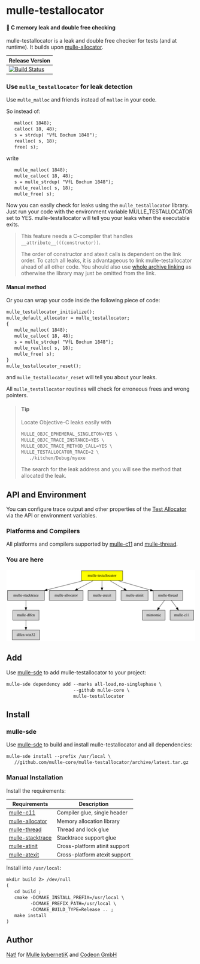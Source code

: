 # mulle-testallocator

#### 🔄 C memory leak and double free checking

mulle-testallocator is a leak and double free checker for tests
(and at runtime). It builds upon [mulle-allocator](//github.com/mulle-c/mulle-allocator).


| Release Version
|-----------------------------------
[![Build Status](https://github.com/mulle-core/mulle-testallocator/CI/badge.svg?branch=release)](//github.com/mulle-core/mulle-testallocator) | ![Mulle kybernetiK tag](https://img.shields.io/github/tag/mulle-core/mulle-testallocator.svg?branch=release) [![Build Status](https://github.com/mulle-core/mulle-testallocator/CI/badge.svg?branch=release)](//github.com/mulle-core/mulle-testallocator)


###  Use `mulle_testallocator` for leak detection

Use `mulle_malloc` and friends instead of `malloc` in your code.

So instead of:

```
   malloc( 1848);
   calloc( 18, 48);
   s = strdup( "VfL Bochum 1848");
   realloc( s, 18);
   free( s);
```

write

```
   mulle_malloc( 1848);
   mulle_calloc( 18, 48);
   s = mulle_strdup( "VfL Bochum 1848");
   mulle_realloc( s, 18);
   mulle_free( s);
```

Now you can easily check for leaks using the `mulle_testallocator` library.
Just run your code with the environment variable MULLE_TESTALLOCATOR
set to YES.
mulle-testallocator will tell you your leaks when the executable exits.

> This feature needs a C-compiler that handles `__attribute__(((constructor))`.
>
> The order of constructor and atexit calls is dependent on the link order.
> To catch all leaks, it is advantageous to link mulle-testallocator ahead of
> all other code. You should also use [whole archive linking](//stackoverflow.com/questions/25038974/force-load-linker-flag-for-other-platforms) as otherwise the
> library may just be omitted from the link.


#### Manual method

Or you can wrap your code inside the following piece of code:

```
mulle_testallocator_initialize();
mulle_default_allocator = mulle_testallocator;
{
   mulle_malloc( 1848);
   mulle_calloc( 18, 48);
   s = mulle_strdup( "VfL Bochum 1848");
   mulle_realloc( s, 18);
   mulle_free( s);
}
mulle_testallocator_reset();
```

and `mulle_testallocator_reset` will tell you about your leaks.

All `mulle_testallocator` routines will check for erroneous frees and
wrong pointers.

> #### Tip
>
> Locate Objective-C leaks easily with
>
> ```
> MULLE_OBJC_EPHEMERAL_SINGLETON=YES \
> MULLE_OBJC_TRACE_INSTANCE=YES \
> MULLE_OBJC_TRACE_METHOD_CALL=YES \
> MULLE_TESTALLOCATOR_TRACE=2 \
>    ./kitchen/Debug/myexe
> ```
> The search for the leak address and you will see the method that
> allocated the leak.
>


## API and Environment

You can configure trace output and other properties of the
[Test Allocator](dox/API_TESTALLOCATOR.md) via the API or environment
variables.


### Platforms and Compilers

All platforms and compilers supported by
[mulle-c11](//github.com/mulle-c/mulle-c11) and
[mulle-thread](//github.com/mulle-concurrent/mulle-thread).



### You are here

![Overview](overview.dot.svg)



## Add

Use [mulle-sde](//github.com/mulle-sde) to add mulle-testallocator to your project:

```
mulle-sde dependency add --marks all-load,no-singlephase \
                         --github mulle-core \
                         mulle-testallocator
```

## Install

### mulle-sde

Use [mulle-sde](//github.com/mulle-sde) to build and install mulle-testallocator and all dependencies:

```
mulle-sde install --prefix /usr/local \
   //github.com/mulle-core/mulle-testallocator/archive/latest.tar.gz
```

### Manual Installation


Install the requirements:

Requirements                                                 | Description
-------------------------------------------------------------|-----------------------
[mulle-c11](//github.com/mulle-c/mulle-c11)                  | Compiler glue, single header
[mulle-allocator](//github.com/mulle-c/mulle-allocator)      | Memory allocation library
[mulle-thread](//github.com/mulle-concurrent/mulle-thread)   | Thread and lock glue
[mulle-stacktrace](//github.com/mulle-core/mulle-stacktrace) | Stacktrace support glue
[mulle-atinit](//github.com/mulle-core/mulle-atinit)         | Cross-platform atinit support
[mulle-atexit](//github.com/mulle-core/mulle-atexit)         | Cross-platform atexit support

Install into `/usr/local`:

```
mkdir build 2> /dev/null
(
   cd build ;
   cmake -DCMAKE_INSTALL_PREFIX=/usr/local \
         -DCMAKE_PREFIX_PATH=/usr/local \
         -DCMAKE_BUILD_TYPE=Release .. ;
   make install
)
```


## Author

[Nat!](//www.mulle-kybernetik.com/weblog) for
[Mulle kybernetiK](//www.mulle-kybernetik.com) and
[Codeon GmbH](//www.codeon.de)
